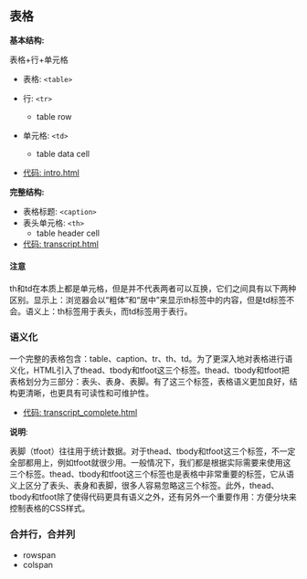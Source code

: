 ## 表格

**基本结构:**

表格+行+单元格

- 表格: `<table>`
- 行: `<tr>`
    - table row
- 单元格: `<td>`
    - table data cell

- [代码: intro.html](../table_tag/intro.html)    

**完整结构:**

- 表格标题: `<caption>`
- 表头单元格: `<th>`
    - table header cell
- [代码: transcript.html](../table_tag/transcript.html)    

#### 注意

th和td在本质上都是单元格，但是并不代表两者可以互换，它们之间具有以下两种区别。显示上：浏览器会以“粗体”和“居中”来显示th标签中的内容，但是td标签不会。语义上：th标签用于表头，而td标签用于表行。


### 语义化

一个完整的表格包含：table、caption、tr、th、td。为了更深入地对表格进行语义化，HTML引入了thead、tbody和tfoot这三个标签。thead、tbody和tfoot把表格划分为三部分：表头、表身、表脚。有了这三个标签，表格语义更加良好，结构更清晰，也更具有可读性和可维护性。

- [代码: transcript_complete.html]()

**说明**:

表脚（tfoot）往往用于统计数据。对于thead、tbody和tfoot这三个标签，不一定全部都用上，例如tfoot就很少用。一般情况下，我们都是根据实际需要来使用这三个标签。thead、tbody和tfoot这三个标签也是表格中非常重要的标签，它从语义上区分了表头、表身和表脚，很多人容易忽略这三个标签。此外，thead、tbody和tfoot除了使得代码更具有语义之外，还有另外一个重要作用：方便分块来控制表格的CSS样式。

### 合并行，合并列

- rowspan
- colspan